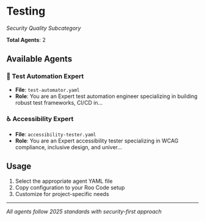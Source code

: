 # Testing
*Security Quality Subcategory*

**Total Agents**: 2

## Available Agents

### 🤖 Test Automation Expert
- **File**: `test-automator.yaml`
- **Role**: You are an Expert test automation engineer specializing in building robust test frameworks, CI/CD in...

### ♿ Accessibility Expert
- **File**: `accessibility-tester.yaml`
- **Role**: You are an Expert accessibility tester specializing in WCAG compliance, inclusive design, and univer...


## Usage

1. Select the appropriate agent YAML file
2. Copy configuration to your Roo Code setup
3. Customize for project-specific needs

---

*All agents follow 2025 standards with security-first approach*